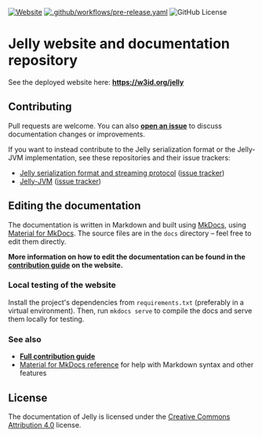 [![Website](https://img.shields.io/website?url=https%3A%2F%2Fjelly-rdf.github.io%2Fdev%2F)](https://w3id.org/jelly/dev/) [![.github/workflows/pre-release.yaml](https://github.com/Jelly-RDF/jelly-rdf.github.io/actions/workflows/publish-dev.yaml/badge.svg)](https://github.com/Jelly-RDF/jelly-rdf.github.io/actions/workflows/publish-dev.yaml) ![GitHub License](https://img.shields.io/github/license/Jelly-RDF/jelly-rdf.github.io)

# Jelly website and documentation repository

See the deployed website here: **https://w3id.org/jelly**

## Contributing

Pull requests are welcome. You can also [**open an issue**](https://github.com/Jelly-RDF/jelly-rdf.github.io/issues/new/choose) to discuss documentation changes or improvements.

If you want to instead contribute to the Jelly serialization format or the Jelly-JVM implementation, see these repositories and their issue trackers:

- [Jelly serialization format and streaming protocol](https://github.com/Jelly-RDF/jelly-protobuf) ([issue tracker](https://github.com/Jelly-RDF/jelly-protobuf/issues))
- [Jelly-JVM](https://github.com/Jelly-RDF/jelly-jvm) ([issue tracker](https://github.com/Jelly-RDF/jelly-jvm/issues))

## Editing the documentation

The documentation is written in Markdown and built using [MkDocs](https://www.mkdocs.org/), using [Material for MkDocs](https://squidfunk.github.io/mkdocs-material/). The source files are in the `docs` directory – feel free to edit them directly.

**More information on how to edit the documentation can be found in the [contribution guide](https://w3id.org/jelly/dev/contributing/) on the website.**

### Local testing of the website

Install the project's dependencies from `requirements.txt` (preferably in a virtual environment). Then, run `mkdocs serve` to compile the docs and serve them locally for testing.

### See also

- **[Full contribution guide](https://w3id.org/jelly/dev/contributing/)**
- [Material for MkDocs reference](https://squidfunk.github.io/mkdocs-material/reference/) for help with Markdown syntax and other features

## License

The documentation of Jelly is licensed under the [Creative Commons Attribution 4.0](https://creativecommons.org/licenses/by/4.0/) license.
